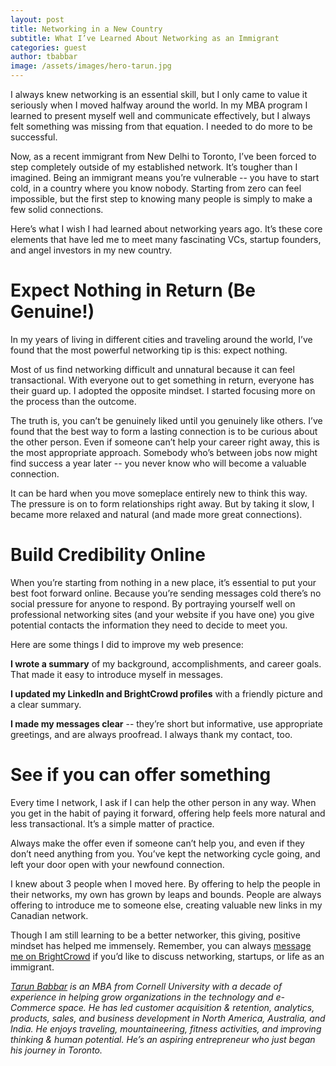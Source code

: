 ```yaml
---
layout: post
title: Networking in a New Country
subtitle: What I’ve Learned About Networking as an Immigrant
categories: guest
author: tbabbar
image: /assets/images/hero-tarun.jpg
---
```


I always knew networking is an essential skill, but I only came to value it seriously when I moved halfway around the world. In my MBA program I learned to present myself well and communicate effectively, but I always felt something was missing from that equation. I needed to do more to be successful.

Now, as a recent immigrant from New Delhi to Toronto, I’ve been forced to step completely outside of my established network. It’s tougher than I imagined. Being an immigrant means you’re vulnerable -- you have to start cold, in a country where you know nobody. Starting from zero can feel impossible, but the first step to knowing many people is simply to make a few solid connections.

Here’s what I wish I had learned about networking years ago. It’s these core elements that have led me to meet many fascinating VCs, startup founders, and angel investors in my new country.

# Expect Nothing in Return (Be Genuine!)

In my years of living in different cities and traveling around the world, I’ve found that the most powerful networking tip is this: expect nothing.

Most of us find networking difficult and unnatural because it can feel transactional. With everyone out to get something in return, everyone has their guard up. I adopted the opposite mindset. I started focusing more on the process than the outcome.

The truth is, you can’t be genuinely liked until you genuinely like others. I’ve found that the best way to form a lasting connection is to be curious about the other person. Even if someone can’t help your career right away, this is the most appropriate approach. Somebody who’s between jobs now might find success a year later -- you never know who will become a valuable connection.

It can be hard when you move someplace entirely new to think this way. The pressure is on to form relationships right away. But by taking it slow, I became more relaxed and natural (and made more great connections).

# Build Credibility Online

When you’re starting from nothing in a new place, it’s essential to put your best foot forward online. Because you’re sending messages cold there’s no social pressure for anyone to respond. By portraying yourself well on professional networking sites (and your website if you have one) you give potential contacts the information they need to decide to meet you.

Here are some things I did to improve my web presence:

**I wrote a summary** of my background, accomplishments, and career goals. That made it easy to introduce myself in messages.

**I updated my LinkedIn and BrightCrowd profiles** with a friendly picture and a clear summary.

**I made my messages clear** -- they’re short but informative, use appropriate greetings, and are always proofread. I always thank my contact, too.

# See if you can offer something

Every time I network, I ask if I can help the other person in any way. When you get in the habit of paying it forward, offering help feels more natural and less transactional. It’s a simple matter of practice.

Always make the offer even if someone can’t help you, and even if they don’t need anything from you. You’ve kept the networking cycle going, and left your door open with your newfound connection.  

I knew about 3 people when I moved here. By offering to help the people in their networks, my own has grown by leaps and bounds. People are always offering to introduce me to someone else, creating valuable new links in my Canadian network.

Though I am still learning to be a better networker, this giving, positive mindset has helped me immensely. Remember, you can always [message me on BrightCrowd][bio1] if you’d like to discuss networking, startups, or life as an immigrant. 


_[Tarun Babbar][bio1] is an MBA from Cornell University with a decade of experience in helping grow organizations in the technology and e-Commerce space. He has led customer acquisition & retention, analytics, products, sales, and business development in North America, Australia, and India. He enjoys traveling, mountaineering, fitness activities, and improving thinking & human potential. He’s an aspiring entrepreneur who just began his journey in Toronto._

[bio1]: https://www.brightcrowd.com/profile/595459cea318fc001ceecdf9
[brightcrowd]: https://brightcrowd.com
